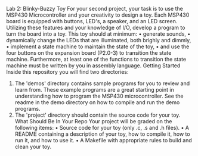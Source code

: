 Lab 2: Blinky-Buzzy Toy
For your second project, your task is to use the MSP430 Microcontroller and your creativity to design a toy. Each MSP430 board is equipped with buttons, LED's, a speaker, and an LED screen. Utilizing these features and your knowledge of I/O, develop a program to turn the board into a toy.
This toy should at minimum:
•	generate sounds,
•	dynamically change the LEDs that are illuminated, both brighly and dimmly,
•	implement a state machine to maintain the state of the toy,
•	and use the four buttons on the expansion board (P2.0-3) to transition the state machine.
Furthermore, at least one of the functions to transition the state machine must be written by you in assembly language.
Getting Started
Inside this repository you will find two directories:
1.	The 'demos' directory contains sample programs for you to review and learn from. These example programs are a great starting point in understanding how to program the MSP430 microcontroller. See the readme in the demo directory on how to compile and run the demo programs.
2.	The 'project' directory should contain the source code for your toy.
What Should Be In Your Repo
Your project will be graded on the following items:
•	Source code for your toy (only .c, .s and .h files).
•	A README containing a description of your toy, how to compile it, how to run it, and how to use it.
•	A Makefile with appropriate rules to build and clean your toy.
